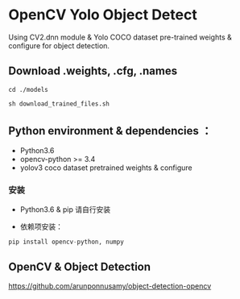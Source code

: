 # OpenCV Yolo Object Detect

Using CV2.dnn module & Yolo COCO dataset pre-trained weights & configure for object detection.


## Download .weights, .cfg, .names

```
cd ./models
```

```python
sh download_trained_files.sh
```


## Python environment & dependencies ：

- Python3.6
- opencv-python >= 3.4
- yolov3 coco dataset pretrained weights & configure


### 安装
- Python3.6 & pip 请自行安装

- 依赖项安装：
```python
pip install opencv-python, numpy
```


## OpenCV & Object Detection 

https://github.com/arunponnusamy/object-detection-opencv
